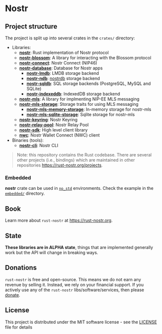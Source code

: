 # Nostr

## Project structure

The project is split up into several crates in the `crates/` directory:

* Libraries:
    * [**nostr**](./crates/nostr): Rust implementation of Nostr protocol
    * [**nostr-blossom**](./crates/nostr-blossom): A library for interacting with the Blossom protocol
    * [**nostr-connect**](./crates/nostr-connect): Nostr Connect (NIP46)
    * [**nostr-database**](./crates/nostr-database): Database for Nostr apps
        * [**nostr-lmdb**](./crates/nostr-lmdb): LMDB storage backend
        * [**nostr-ndb**](./crates/nostr-ndb): [nostrdb](https://github.com/damus-io/nostrdb) storage backend
        * [**nostr-sqldb**](./crates/nostr-sqldb): SQL storage backends (PostgreSQL, MySQL and SQLite)
        * [**nostr-indexeddb**](./crates/nostr-indexeddb): IndexedDB storage backend
    * [**nostr-mls**](./crates/nostr-mls): A library for implmenting NIP-EE MLS messaging
    * [**nostr-mls-storage**](./crates/nostr-mls-storage): Storage traits for using MLS messaging
        * [**nostr-mls-memory-storage**](./crates/nostr-mls-memory-storage): In-memory storage for nostr-mls
        * [**nostr-mls-sqlite-storage**](./crates/nostr-mls-sqlite-storage): Sqlite storage for nostr-mls
    * [**nostr-keyring**](./crates/nostr-keyring): Nostr Keyring
    * [**nostr-relay-pool**](./crates/nostr-relay-pool): Nostr Relay Pool
    * [**nostr-sdk**](./crates/nostr-sdk): High level client library
    * [**nwc**](./crates/nwc): Nostr Wallet Connect (NWC) client
* Binaries (tools):
    * [**nostr-cli**](./crates/nostr-cli): Nostr CLI

> Note: this repository contains the Rust codebase.
> There are several other projects (i.e., bindings)
> which are maintained in other repositories <https://rust-nostr.org/projects>.

### Embedded

**nostr** crate can be used in [`no_std`](https://docs.rust-embedded.org/book/intro/no-std.html) environments.
Check the example in the [`embedded/`](./crates/nostr/examples/embedded) directory.

## Book

Learn more about `rust-nostr` at <https://rust-nostr.org>.

## State

**These libraries are in ALPHA state**, things that are implemented generally work but the API will change in breaking ways.

## Donations

`rust-nostr` is free and open-source. This means we do not earn any revenue by selling it. Instead, we rely on your financial support. If you actively use any of the `rust-nostr` libs/software/services, then please [donate](https://rust-nostr.org/donate).

## License

This project is distributed under the MIT software license - see the [LICENSE](LICENSE) file for details
